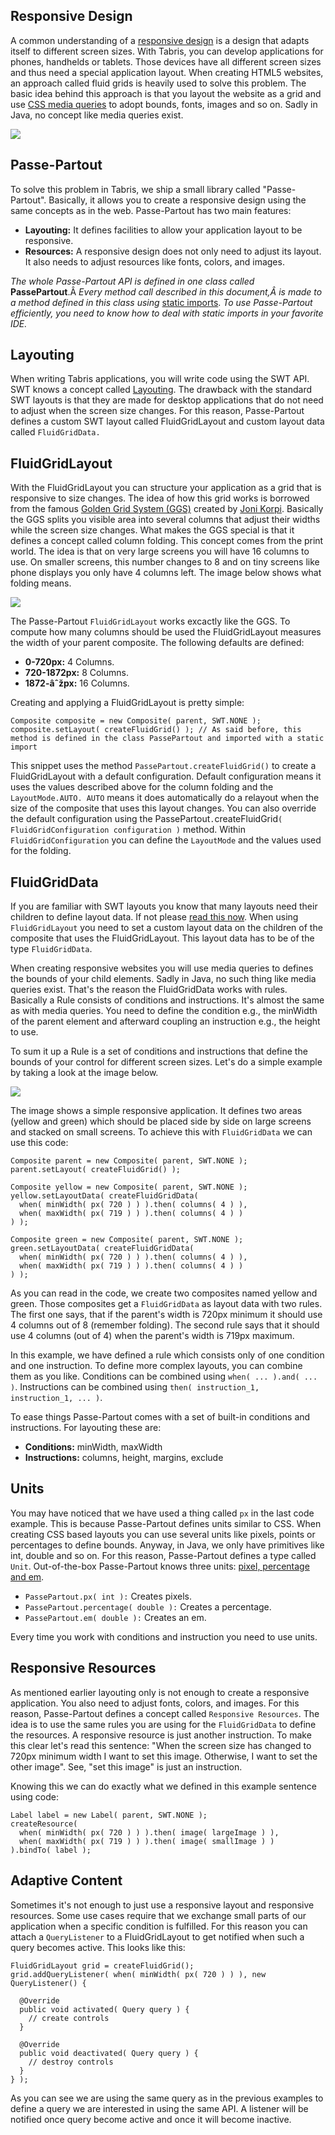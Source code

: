 ## Responsive Design

A common understanding of a [responsive design](https://en.wikipedia.org/wiki/Responsive_web_design) is a design that adapts itself to different screen sizes. With Tabris, you can develop applications for phones, handhelds or tablets. Those devices have all different screen sizes and thus need a special application layout. When creating HTML5 websites, an approach called fluid grids is heavily used to solve this problem. The basic idea behind this approach is that you layout the website as a grid and use [CSS media queries](https://en.wikipedia.org/wiki/Media_queries) to adopt bounds, fonts, images and so on. Sadly in Java, no concept like media queries exist.

![](images/responsive-example.png)

## Passe-Partout

To solve this problem in Tabris, we ship a small library called "Passe-Partout". Basically, it allows you to create a responsive design using the same concepts as in the web. Passe-Partout has two main features:

- **Layouting:** It defines facilities to allow your application layout to be responsive.
- **Resources:** A responsive design does not only need to adjust its layout. It also needs to adjust resources like fonts, colors, and images.

_The whole Passe-Partout API is defined in one class called_ **PassePartout**.Â _Every method call described in this document,Â is made to a method defined in this class using_ [static imports](https://docs.oracle.com/javase/1.5.0/docs/guide/language/static-import.html). _To use Passe-Partout efficiently, you need to know how to deal with static imports in your favorite IDE._

## Layouting

When writing Tabris applications, you will write code using the SWT API. SWT knows a concept called [Layouting](https://www.eclipse.org/resources/resource.php?id=242). The drawback with the standard SWT layouts is that they are made for desktop applications that do not need to adjust when the screen size changes. For this reason, Passe-Partout defines a custom SWT layout called FluidGridLayout and custom layout data called `FluidGridData.`

## FluidGridLayout

With the FluidGridLayout you can structure your application as a grid that is responsive to size changes. The idea of how this grid works is borrowed from the famous [Golden Grid System (GGS)](https://goldengridsystem.com/) created by [Joni Korpi](https://www.jonikorpi.com/). Basically the GGS splits you visible area into several columns that adjust their widths while the screen size changes. What makes the GGS special is that it defines a concept called column folding. This concept comes from the print world. The idea is that on very large screens you will have 16 columns to use. On smaller screens, this number changes to 8 and on tiny screens like phone displays you only have 4 columns left. The image below shows what folding means.

![](images/ggs.gif)

The Passe-Partout `FluidGridLayout` works excactly like the GGS. To compute how many columns should be used the FluidGridLayout measures the width of your parent composite. The following defaults are defined:

- **0-720px:** 4 Columns.
- **720-1872px:** 8 Columns.
- **1872-âˆžpx:** 16 Columns.

Creating and applying a FluidGridLayout is pretty simple:

```
Composite composite = new Composite( parent, SWT.NONE );
composite.setLayout( createFluidGrid() ); // As said before, this method is defined in the class PassePartout and imported with a static import
```

This snippet uses the method `PassePartout.createFluidGrid()` to create a FluidGridLayout with a default configuration. Default configuration means it uses the values described above for the column folding and the `LayoutMode.AUTO. AUTO` means it does automatically do a relayout when the size of the composite that uses this layout changes. You can also override the default configuration using the PassePartout`.`createFluidGrid`( FluidGridConfiguration configuration )` method. Within `FluidGridConfiguration` you can define the `LayoutMode` and the values used for the folding.

## FluidGridData

If you are familiar with SWT layouts you know that many layouts need their children to define layout data. If not please [read this now](https://www.eclipse.org/resources/resource.php?id=242). When using `FluidGridLayout` you need to set a custom layout data on the children of the composite that uses the FluidGridLayout. This layout data has to be of the type `FluidGridData`.

When creating responsive websites you will use media queries to defines the bounds of your child elements. Sadly in Java, no such thing like media queries exist. That's the reason the FluidGridData works with rules. Basically a Rule consists of conditions and instructions. It's almost the same as with media queries. You need to define the condition e.g., the minWidth of the parent element and afterward coupling an instruction e.g., the height to use.

To sum it up a Rule is a set of conditions and instructions that define the bounds of your control for different screen sizes. Let's do a simple example by taking a look at the image below.

![](images/grid-data.png)

The image shows a simple responsive application. It defines two areas (yellow and green) which should be placed side by side on large screens and stacked on small screens. To achieve this with `FluidGridData` we can use this code:

```
Composite parent = new Composite( parent, SWT.NONE );
parent.setLayout( createFluidGrid() );

Composite yellow = new Composite( parent, SWT.NONE );
yellow.setLayoutData( createFluidGridData(
  when( minWidth( px( 720 ) ) ).then( columns( 4 ) ),
  when( maxWidth( px( 719 ) ) ).then( columns( 4 ) )
) );

Composite green = new Composite( parent, SWT.NONE );
green.setLayoutData( createFluidGridData(
  when( minWidth( px( 720 ) ) ).then( columns( 4 ) ),
  when( maxWidth( px( 719 ) ) ).then( columns( 4 ) )
) );
```

As you can read in the code, we create two composites named yellow and green. Those composites get a `FluidGridData` as layout data with two rules. The first one says, that if the parent's width is 720px minimum it should use 4 columns out of 8 (remember folding). The second rule says that it should use 4 columns (out of 4) when the parent's width is 719px maximum.

In this example, we have defined a rule which consists only of one condition and one instruction. To define more complex layouts, you can combine them as you like. Conditions can be combined using `when( ... ).and( ... )`. Instructions can be combined using `then( instruction_1, instruction_1, ... )`.

To ease things Passe-Partout comes with a set of built-in conditions and instructions. For layouting these are:

- **Conditions:** minWidth, maxWidth
- **Instructions:** columns, height, margins, exclude

## Units

You may have noticed that we have used a thing called `px` in the last code example. This is because Passe-Partout defines units similar to CSS. When creating CSS based layouts you can use several units like pixels, points or percentages to define bounds. Anyway, in Java, we only have primitives like int, double and so on. For this reason, Passe-Partout defines a type called `Unit`. Out-of-the-box Passe-Partout knows three units: [pixel, percentage and em](https://www.w3.org/Style/Examples/007/units.html).

- `PassePartout.px( int ):` Creates pixels.
- `PassePartout.percentage( double ):` Creates a percentage.
- `PassePartout.em( double ):` Creates an em.

Every time you work with conditions and instruction you need to use units.

## Responsive Resources

As mentioned earlier layouting only is not enough to create a responsive application. You also need to adjust fonts, colors, and images. For this reason, Passe-Partout defines a concept called `Responsive Resources`. The idea is to use the same rules you are using for the `FluidGridData` to define the resources. A responsive resource is just another instruction. To make this clear let's read this sentence: "When the screen size has changed to 720px minimum width I want to set this image. Otherwise, I want to set the other image". See, "set this image" is just an instruction.

Knowing this we can do exactly what we defined in this example sentence using code:

```
Label label = new Label( parent, SWT.NONE );
createResource(
  when( minWidth( px( 720 ) ) ).then( image( largeImage ) ),
  when( maxWidth( px( 719 ) ) ).then( image( smallImage ) )
).bindTo( label );
```

## Adaptive Content

Sometimes it's not enough to just use a responsive layout and responsive resources. Some use cases require that we exchange small parts of our application when a specific condition is fulfilled. For this reason you can attach a `QueryListener` to a FluidGridLayout to get notified when such a query becomes active. This looks like this:

```
FluidGridLayout grid = createFluidGrid();
grid.addQueryListener( when( minWidth( px( 720 ) ) ), new QueryListener() {

  @Override
  public void activated( Query query ) {
    // create controls
  }

  @Override
  public void deactivated( Query query ) {
    // destroy controls
  }
} );
```

As you can see we are using the same query as in the previous examples to define a query we are interested in using the same API. A listener will be notified once query become active and once it will become inactive.
